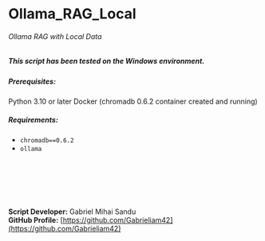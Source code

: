# Ollama_RAG_Local

###### Ollama RAG with Local Data

##### This script has been tested on the Windows environment.

##### Prerequisites:

Python 3.10 or later
Docker (chromadb 0.6.2 container created and running)


##### Requirements:

- `chromadb==0.6.2`
- `ollama`




<br><br>





<br><br>




**Script Developer:** Gabriel Mihai Sandu  
**GitHub Profile:** [https://github.com/Gabrieliam42](https://github.com/Gabrieliam42)
